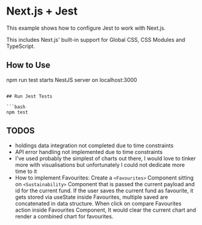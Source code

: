 # Next.js + Jest

This example shows how to configure Jest to work with Next.js.

This includes Next.js' built-in support for Global CSS, CSS Modules and TypeScript.

## How to Use

npm run test starts NestJS server on localhost:3000


```

## Run Jest Tests

```bash
npm test
```

## TODOS

- holdings data integration not completed due to time constraints
- API error handling not implemented due to time constraints
- I've used probably the simplest of charts out there, I would love to tinker more with visualisations but unfortunately I could not dedicate more time to it
- How to implement Favourites: Create a ``<Favourites>`` Component sitting on `<Sustainability>` Component that is passed the current payload and id for the current fund. If the user saves the current fund as favourite, it gets stored via useState inside Favourites, multiple saved are concatenated in data structure. When click on compare Favourites action inside Favourites Component, It would clear the current chart and render a combined chart for favourites. 
